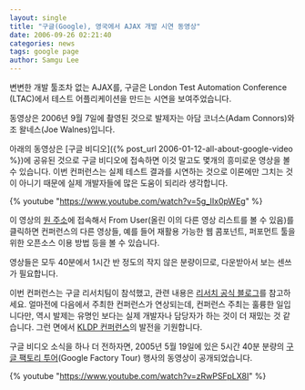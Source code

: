```yaml
---
layout: single
title: "구글(Google), 영국에서 AJAX 개발 시연 동영상"
date: 2006-09-26 02:21:40
categories: news
tags: google page
author: Samgu Lee
---
```


변변한 개발 툴조차 없는 AJAX를, 구글은 London Test Automation Conference (LTAC)에서 테스트 어플리케이션을 만드는 시연을 보여주었습니다.

동영상은 2006년 9월 7일에 촬영된 것으로 발제자는 아담 코너스(Adam Connors)와 조 왈네스(Joe Walnes)입니다.

아래의 동영상은 [구글 비디오]({% post_url 2006-01-12-all-about-google-video %})에 공유된 것으로 구글 비디오에 접속하면 이것 말고도 몇개의 흥미로운 영상을 볼 수 있습니다. 이번 컨퍼런스는 실제 테스트 결과를 시연하는 것으로 이론에만 그치는 것이 아니기 때문에 실제 개발자들에 많은 도움이 되리라 생각합니다.

{% youtube "https://www.youtube.com/watch?v=5g_IIx0pWEg" %}

이 영상의 [원 주소](https://www.youtube.com/watch?v=5g_IIx0pWEg)에 접속해서 From User(올린 이의 다른 영상 리스트를 볼 수 있음)를 클릭하면 컨퍼런스의 다른 영상들, 예를 들어 재활용 가능한 웹 콤포넌트, 퍼포먼트 툴을 위한 오픈소스 이용 방법 등을 볼 수 있습니다.

영상들은 모두 40분에서 1시간 반 정도의 작지 않은 분량이므로, 다운받아서 보는 센쓰가 필요합니다.

이번 컨퍼런스는 구글 리서치팀이 참석했고, 관련 내용은 [리서치 공식 블로그](http://googleresearch.blogspot.com/2006/04/our-conference-on-automated-testing.html)를 참고하세요. 얼마전에 다음에서 주최한 컨퍼런스가 연상되는데, 컨퍼런스 주최는 훌륭한 일입니다만, 역시 발제는 유명인 보다는 실제 개발자나 담당자가 하는 것이 더 재밌는 것 같습니다. 그런 면에서 [KLDP 컨퍼런스](http://wiki.kldp.org/wiki.php/KLDP10YearAnniversary)의 발전을 기원합니다.

구글 비디오 소식을 하나 더 전하자면, 2005년 5월 19일에 있은 5시간 40분 분량의 [구글 팩토리 투어](https://www.youtube.com/watch?v=zRwPSFpLX8I)(Google Factory Tour) 행사의 동영상이 공개되었습니다.

{% youtube "https://www.youtube.com/watch?v=zRwPSFpLX8I" %}
